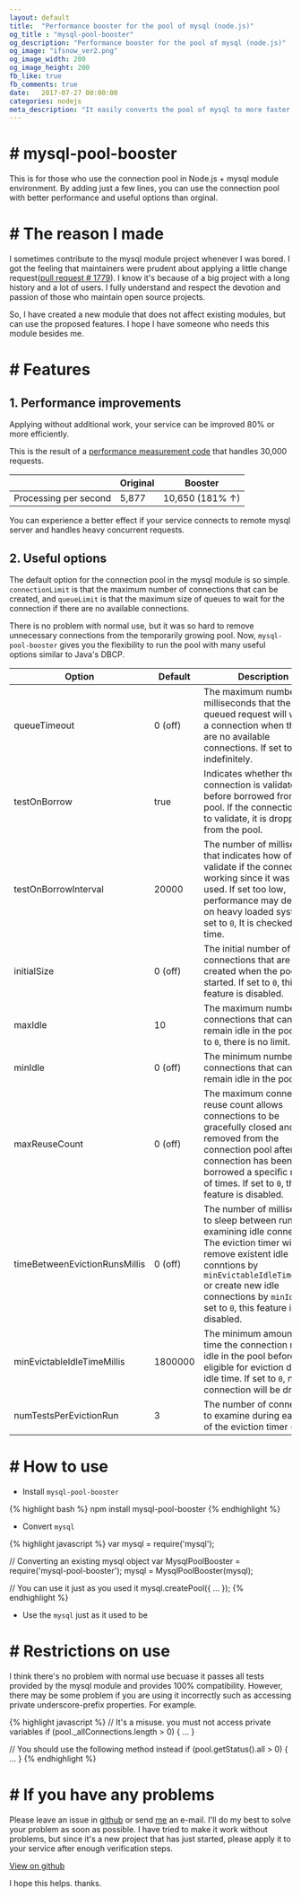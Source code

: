 ```yaml
---
layout: default
title:  "Performance booster for the pool of mysql (node.js)"
og_title : "mysql-pool-booster"
og_description: "Performance booster for the pool of mysql (node.js)"
og_image: "ifsnow_ver2.png"
og_image_width: 200
og_image_height: 200
fb_like: true
fb_comments: true
date:   2017-07-27 00:00:00
categories: nodejs
meta_description: "It easily converts the pool of mysql to more faster and improved version. By applying one line, you can use everything. Please try it once if you're already using the pool of mysql."
---
```


# # mysql-pool-booster

This is for those who use the connection pool in Node.js + mysql module environment. By adding just a few lines, you can use the connection pool with better performance and useful options than orginal.

# # The reason I made

I sometimes contribute to the mysql module project whenever I was bored. I got the feeling that maintainers were prudent about applying a little change request([pull request # 1779](https://github.com/mysqljs/mysql/pull/1779)). I know it's because of a big project with a long history and a lot of users. I fully understand and respect the devotion and passion of those who maintain open source projects.

So, I have created a new module that does not affect existing modules, but can use the proposed features. I hope I have someone who needs this module besides me.

# # Features

## 1. Performance improvements

Applying without additional work, your service can be improved 80% or more efficiently.

This is the result of a [performance measurement code](https://gist.github.com/ifsnow/5cc2a628574c2708eb91231c1abe92cd) that handles 30,000 requests.

|  | Original | Booster  |
| --- | --- | --- |
| Processing per second | 5,877  | 10,650 (181% ↑) |

You can experience a better effect if your service connects to remote mysql server and handles heavy concurrent requests.

## 2. Useful options

The default option for the connection pool in the mysql module is so simple. `connectionLimit` is that the maximum number of connections that can be created, and  `queueLimit` is that the maximum size of queues to wait for the connection if there are no available connections.

There is no problem with normal use, but it was so hard to remove unnecessary connections from the temporarily growing pool. Now, `mysql-pool-booster` gives you the flexibility to run the pool with many useful options similar to Java's DBCP.

| Option  | Default | Description |
| --- | --- | --- |
| queueTimeout | 0 (off) | The maximum number of milliseconds that the queued request will wait for a connection when there are no available connections. If set to `0`, wait indefinitely. |
| testOnBorrow | true | Indicates whether the connection is validated before borrowed from the pool. If the connection fails to validate, it is dropped from the pool. |
| testOnBorrowInterval | 20000 | The number of milliseconds that indicates how often to validate if the connection is working since it was last used. If set too low, performance may decrease on heavy loaded systems. If set to `0`, It is checked every time. |
| initialSize | 0 (off) | The initial number of connections that are created when the pool is started. If set to `0`, this feature is disabled. |
| maxIdle | 10 | The maximum number of connections that can remain idle in the pool. If set to `0`, there is no limit. |
| minIdle | 0 (off) | The minimum number of connections that can remain idle in the pool. |
| maxReuseCount | 0 (off) | The maximum connection reuse count allows connections to be gracefully closed and removed from the connection pool after a connection has been borrowed a specific number of times. If set to `0`, this feature is disabled. |
| timeBetweenEvictionRunsMillis | 0 (off) | The number of milliseconds to sleep between runs of examining idle connections. The eviction timer will remove existent idle conntions by `minEvictableIdleTimeMillis` or create new idle connections by `minIdle`. If set to `0`, this feature is disabled. |
| minEvictableIdleTimeMillis | 1800000 | The minimum amount of time the connection may sit idle in the pool before it is eligible for eviction due to idle time. If set to `0`, no connection will be dropped. |
| numTestsPerEvictionRun | 3 | The number of connections to examine during each run of the eviction timer (if any). |

# # How to use

- Install `mysql-pool-booster`

{% highlight bash %}
npm install mysql-pool-booster
{% endhighlight %}

- Convert `mysql`

{% highlight javascript %}
var mysql = require('mysql');

// Converting an existing mysql object
var MysqlPoolBooster = require('mysql-pool-booster');
mysql = MysqlPoolBooster(mysql);

// You can use it just as you used it
mysql.createPool({ ... });
{% endhighlight %}

- Use the `mysql` just as it used to be

# # Restrictions on use
I think there's no problem with normal use becuase it passes all tests provided by the mysql module and provides 100% compatibility. However, there may be some problem if you are using it incorrectly such as accessing private underscore-prefix properties. For example.

{% highlight javascript %}
// It's a misuse. you must not access private variables
if (pool._allConnections.length > 0) {
  ...
}

// You should use the following method instead
if (pool.getStatus().all > 0) {
  ...
}
{% endhighlight %}

# # If you have any problems
Please leave an issue in [github](https://github.com/ifsnow/mysql-pool-booster) or send [me](mailto:ifsnow@gmail.com) an e-mail. I'll do my best to solve your problem as soon as possible. I have tried to make it work without problems, but since it's a new project that has just started, please apply it to your service after enough verification steps.

[View on github](https://github.com/ifsnow/mysql-pool-booster)

I hope this helps. thanks.
